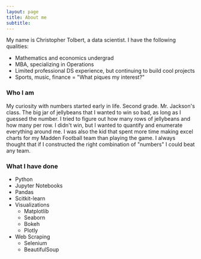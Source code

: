 ```yaml
---
layout: page
title: About me
subtitle:
---
```


My name is Christopher Tolbert, a data scientist. I have the following qualities:

- Mathematics and economics undergrad
- MBA, specializing in Operations
- Limited professional DS experience, but continuing to build cool projects
- Sports, music, finance = "What piques my interest?"

### Who I am
My curiosity with numbers started early in life. Second grade. Mr. Jackson's class. The big jar of jellybeans that I wanted to win so bad, as long as I guessed the number. I tried to figure out how many rows of jellybeans and how many per row. I didn't win, but I wanted to quantify and enumerate everything around me. I was also the kid that spent more time making excel charts for my Madden Football team than playing the game. I always thought that if I constructed the right combination of "numbers" I could beat any team.



### What I have done

- Python
- Jupyter Notebooks
- Pandas
- Scitkit-learn
- Visualizations
  - Matplotlib
  - Seaborn
  - Bokeh
  - Plotly
- Web Scraping
  - Selenium
  - BeautifulSoup
